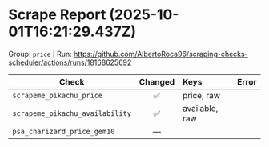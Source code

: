 # Scrape Report (2025-10-01T16:21:29.437Z)

Group: `price`  |  Run: https://github.com/AlbertoRoca96/scraping-checks-scheduler/actions/runs/18168625692

| Check | Changed | Keys | Error |
|---|:---:|:--|:--|
| `scrapeme_pikachu_price` | ✅ | price, raw |  |
| `scrapeme_pikachu_availability` | ✅ | available, raw |  |
| `psa_charizard_price_gem10` | — |  |  |
